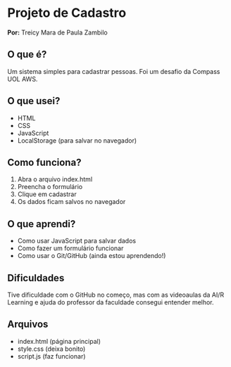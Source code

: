 # Projeto de Cadastro

**Por:** Treicy Mara de Paula Zambilo

## O que é?

Um sistema simples para cadastrar pessoas. Foi um desafio da Compass UOL AWS.

## O que usei?

- HTML
- CSS  
- JavaScript
- LocalStorage (para salvar no navegador)

## Como funciona?

1. Abra o arquivo index.html
2. Preencha o formulário
3. Clique em cadastrar
4. Os dados ficam salvos no navegador

## O que aprendi?

- Como usar JavaScript para salvar dados
- Como fazer um formulário funcionar
- Como usar o Git/GitHub (ainda estou aprendendo!)

## Dificuldades

Tive dificuldade com o GitHub no começo, mas com as videoaulas da AI/R Learning e ajuda do professor da faculdade consegui entender melhor.

## Arquivos

- index.html (página principal)
- style.css (deixa bonito)
- script.js (faz funcionar)

